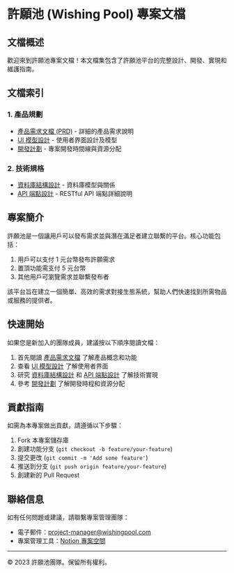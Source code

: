# 許願池 (Wishing Pool) 專案文檔

## 文檔概述

歡迎來到許願池專案文檔！本文檔集包含了許願池平台的完整設計、開發、實現和維護指南。

## 文檔索引

### 1. 產品規劃

- [產品需求文檔 (PRD)](./wishing_pool_prd.md) - 詳細的產品需求說明
- [UI 模型設計](./wishing_pool_ui_mockups.md) - 使用者界面設計及模型
- [開發計劃](./wishing_pool_development_plan.md) - 專案開發時間線與資源分配

### 2. 技術規格

- [資料庫結構設計](./wishing_pool_db_schema.md) - 資料庫模型與關係
- [API 端點設計](./wishing_pool_api_endpoints.md) - RESTful API 端點詳細說明

## 專案簡介

許願池是一個讓用戶可以發布需求並與潛在滿足者建立聯繫的平台。核心功能包括：

1. 用戶可以支付 1 元台幣發布許願需求
2. 置頂功能需支付 5 元台幣
3. 其他用戶可瀏覽需求並聯繫發布者

該平台旨在建立一個簡單、高效的需求對接生態系統，幫助人們快速找到所需物品或服務的提供者。

## 快速開始

如果您是新加入的團隊成員，建議按以下順序閱讀文檔：

1. 首先閱讀 [產品需求文檔](./wishing_pool_prd.md) 了解產品概念和功能
2. 查看 [UI 模型設計](./wishing_pool_ui_mockups.md) 了解使用者界面
3. 研究 [資料庫結構設計](./wishing_pool_db_schema.md) 和 [API 端點設計](./wishing_pool_api_endpoints.md) 了解技術實現
4. 參考 [開發計劃](./wishing_pool_development_plan.md) 了解開發時程和資源分配

## 貢獻指南

如需為本專案做出貢獻，請遵循以下步驟：

1. Fork 本專案儲存庫
2. 創建功能分支 (`git checkout -b feature/your-feature`)
3. 提交更改 (`git commit -m 'Add some feature'`)
4. 推送到分支 (`git push origin feature/your-feature`)
5. 創建新的 Pull Request

## 聯絡信息

如有任何問題或建議，請聯繫專案管理團隊：

- 電子郵件：project-manager@wishingpool.com
- 專案管理工具：[Notion 專案空間](https://notion.io/wishingpool-project)

---

&copy; 2023 許願池團隊。保留所有權利。
